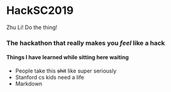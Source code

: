 # HackSC2019
Zhu Li! Do the thing!

### The hackathon that really makes you *feel* like a hack

#### Things I have learned while sitting here waiting
* People take this ~~shit~~ like super seriously
* Stanford cs kids need a life
* Markdown
